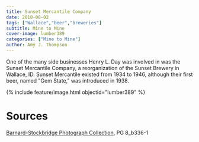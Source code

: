 ```yaml
---
title: Sunset Mercantile Company
date: 2018-08-02
tags: ["Wallace","beer","breweries"]
subtitle: Mine to Mine
cover-image: lumber389
categories: ["Mine to Mine"]
author: Amy J. Thompson
---
```


One of the many side businesses Henry L. Day was involved in was the Sunset Mercantile Company, a reorganization of the Sunset Brewery in Wallace, ID. Sunset Mercantile existed from 1934 to 1946, although their first beer, named "Gem State," was introduced in 1938.

{% include feature/image.html objectid="lumber389" %}

# Sources

[Barnard-Stockbridge Photograph Collection](https://www.lib.uidaho.edu/digital/barstock/), PG 8_b336-1